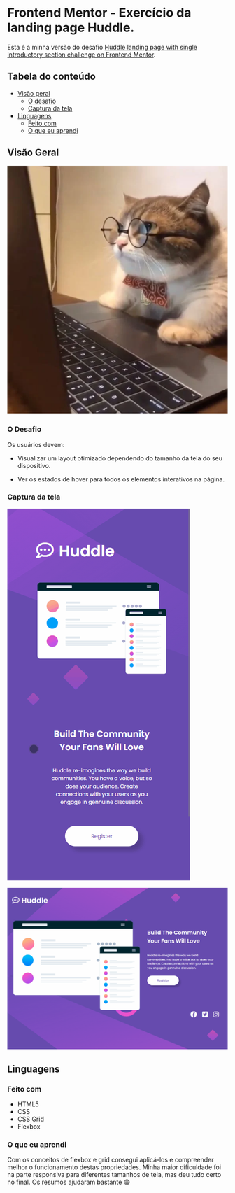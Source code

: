 # Frontend Mentor - Exercício da landing page Huddle.

Esta é a minha versão do desafio [Huddle landing page with single introductory section challenge on Frontend Mentor](https://www.frontendmentor.io/challenges/huddle-landing-page-with-a-single-introductory-section-B_2Wvxgi0).

## Tabela do conteúdo

- [Visão geral](#visão-geral)
  - [O desafio](#o-desafio)
  - [Captura da tela](#captura-da-tela)
- [Linguagens](#linguagens)
  - [Feito com](#feito-com)
  - [O que eu aprendi](#o-que-eu-aprendi)


## Visão Geral

[![Me](./src/images/cat.png 'Eu')](https://github.com/douglas-msilva)



### O Desafio

Os usuários devem:

- Visualizar um layout otimizado dependendo do tamanho da tela do seu dispositivo.

- Ver os estados de hover para todos os elementos interativos na página.

### Captura da tela

![imagem-do-resultado-final-mobile](./src/images/mobile.gif)

![imagem-do-resultado-final-desktop](./src/images/desktop.gif)


## Linguagens

### Feito com

- HTML5 
- CSS 
- CSS Grid
- Flexbox

### O que eu aprendi

Com os conceitos de flexbox e grid consegui aplicá-los e compreender melhor o funcionamento destas propriedades.
Minha maior dificuldade foi na parte responsiva para diferentes tamanhos de tela, mas deu tudo certo no final. Os resumos ajudaram bastante 😁






